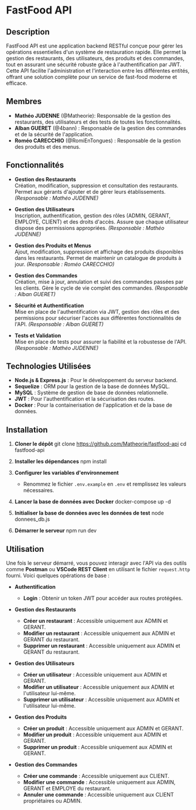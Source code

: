 # FastFood API

## Description

FastFood API est une application backend RESTful conçue pour gérer les opérations essentielles d'un système de restauration rapide. Elle permet la gestion des restaurants, des utilisateurs, des produits et des commandes, tout en assurant une sécurité robuste grâce à l'authentification par JWT. Cette API facilite l'administration et l'interaction entre les différentes entités, offrant une solution complète pour un service de fast-food moderne et efficace.

## Membres
- **Mathéo JUDENNE** (@Matheorie): Responsable de la gestion des restaurants, des utilisateurs et des tests de toutes les fonctionnalités.
- **Alban GUERET** (@4bann) : Responsable de la gestion des commandes et de la sécurité de l'application.
- **Roméo CARECCHIO** (@RomiEnTongues) : Responsable de la gestion des produits et des menus.

## Fonctionnalités

- **Gestion des Restaurants**  
  Création, modification, suppression et consultation des restaurants. Permet aux gérants d'ajouter et de gérer leurs établissements. *(Responsable : Mathéo JUDENNE)*

- **Gestion des Utilisateurs**  
  Inscription, authentification, gestion des rôles (ADMIN, GERANT, EMPLOYE, CLIENT) et des droits d'accès. Assure que chaque utilisateur dispose des permissions appropriées. *(Responsable : Mathéo JUDENNE)*

- **Gestion des Produits et Menus**  
  Ajout, modification, suppression et affichage des produits disponibles dans les restaurants. Permet de maintenir un catalogue de produits à jour. *(Responsable : Roméo CARECCHIO)*

- **Gestion des Commandes**  
  Création, mise à jour, annulation et suivi des commandes passées par les clients. Gère le cycle de vie complet des commandes. *(Responsable : Alban GUERET)*

- **Sécurité et Authentification**  
  Mise en place de l'authentification via JWT, gestion des rôles et des permissions pour sécuriser l'accès aux différentes fonctionnalités de l'API. *(Responsable : Alban GUERET)*

- **Tests et Validation**  
  Mise en place de tests pour assurer la fiabilité et la robustesse de l'API. *(Responsable : Mathéo JUDENNE)*

## Technologies Utilisées

- **Node.js & Express.js** : Pour le développement du serveur backend.
- **Sequelize** : ORM pour la gestion de la base de données MySQL.
- **MySQL** : Système de gestion de base de données relationnelle.
- **JWT** : Pour l'authentification et la sécurisation des routes.
- **Docker** : Pour la containerisation de l'application et de la base de données.

## Installation

1. **Cloner le dépôt**
   git clone https://github.com/Matheorie/fastfood-api
   cd fastfood-api

2. **Installer les dépendances**
   npm install

3. **Configurer les variables d'environnement**
   - Renommez le fichier `.env.example` en `.env` et remplissez les valeurs nécessaires.

4. **Lancer la base de données avec Docker**
   docker-compose up -d

5. **Initialiser la base de données avec les données de test**
   node donnees_db.js

6. **Démarrer le serveur**
   npm run dev

## Utilisation

Une fois le serveur démarré, vous pouvez interagir avec l'API via des outils comme **Postman** ou **VSCode REST Client** en utilisant le fichier `request.http` fourni. Voici quelques opérations de base :

- **Authentification**
  - **Login** : Obtenir un token JWT pour accéder aux routes protégées.
  
- **Gestion des Restaurants**
  - **Créer un restaurant** : Accessible uniquement aux ADMIN et GERANT.
  - **Modifier un restaurant** : Accessible uniquement aux ADMIN et GERANT du restaurant.
  - **Supprimer un restaurant** : Accessible uniquement aux ADMIN et GERANT du restaurant.

- **Gestion des Utilisateurs**
  - **Créer un utilisateur** : Accessible uniquement aux ADMIN et GERANT.
  - **Modifier un utilisateur** : Accessible uniquement aux ADMIN et l'utilisateur lui-même.
  - **Supprimer un utilisateur** : Accessible uniquement aux ADMIN et l'utilisateur lui-même.

- **Gestion des Produits**
  - **Créer un produit** : Accessible uniquement aux ADMIN et GERANT.
  - **Modifier un produit** : Accessible uniquement aux ADMIN et GERANT.
  - **Supprimer un produit** : Accessible uniquement aux ADMIN et GERANT.

- **Gestion des Commandes**
  - **Créer une commande** : Accessible uniquement aux CLIENT.
  - **Modifier une commande** : Accessible uniquement aux ADMIN, GERANT et EMPLOYE du restaurant.
  - **Annuler une commande** : Accessible uniquement aux CLIENT propriétaires ou ADMIN.